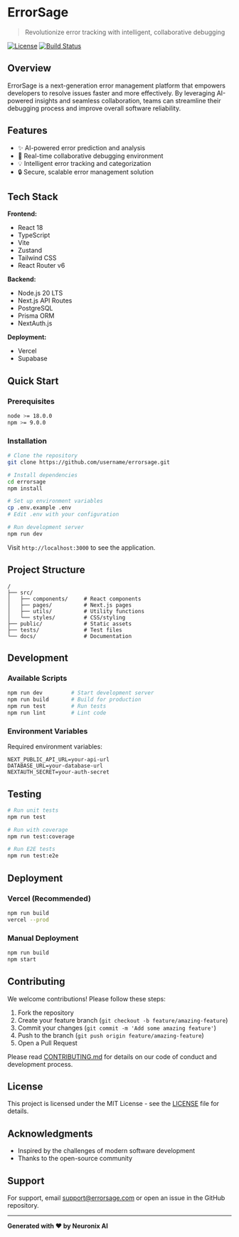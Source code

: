 # ErrorSage

> Revolutionize error tracking with intelligent, collaborative debugging

[![License](https://img.shields.io/badge/license-MIT-blue.svg)](LICENSE)
[![Build Status](https://img.shields.io/badge/build-passing-brightgreen.svg)](https://github.com/username/errorsage)

## Overview

ErrorSage is a next-generation error management platform that empowers developers to resolve issues faster and more effectively. By leveraging AI-powered insights and seamless collaboration, teams can streamline their debugging process and improve overall software reliability.

## Features

- ✨ AI-powered error prediction and analysis
- 🚀 Real-time collaborative debugging environment
- 💡 Intelligent error tracking and categorization
- 🔒 Secure, scalable error management solution

## Tech Stack

**Frontend:**
- React 18
- TypeScript
- Vite
- Zustand
- Tailwind CSS
- React Router v6

**Backend:**
- Node.js 20 LTS
- Next.js API Routes
- PostgreSQL
- Prisma ORM
- NextAuth.js

**Deployment:**
- Vercel
- Supabase

## Quick Start

### Prerequisites

```bash
node >= 18.0.0
npm >= 9.0.0
```

### Installation

```bash
# Clone the repository
git clone https://github.com/username/errorsage.git

# Install dependencies
cd errorsage
npm install

# Set up environment variables
cp .env.example .env
# Edit .env with your configuration

# Run development server
npm run dev
```

Visit `http://localhost:3000` to see the application.

## Project Structure

```
/
├── src/
│   ├── components/     # React components
│   ├── pages/          # Next.js pages
│   ├── utils/          # Utility functions
│   └── styles/         # CSS/styling
├── public/             # Static assets
├── tests/              # Test files
└── docs/               # Documentation
```

## Development

### Available Scripts

```bash
npm run dev         # Start development server
npm run build       # Build for production
npm run test        # Run tests
npm run lint        # Lint code
```

### Environment Variables

Required environment variables:

```env
NEXT_PUBLIC_API_URL=your-api-url
DATABASE_URL=your-database-url
NEXTAUTH_SECRET=your-auth-secret
```

## Testing

```bash
# Run unit tests
npm run test

# Run with coverage
npm run test:coverage

# Run E2E tests
npm run test:e2e
```

## Deployment

### Vercel (Recommended)

```bash
npm run build
vercel --prod
```

### Manual Deployment

```bash
npm run build
npm start
```

## Contributing

We welcome contributions! Please follow these steps:

1. Fork the repository
2. Create your feature branch (`git checkout -b feature/amazing-feature`)
3. Commit your changes (`git commit -m 'Add some amazing feature'`)
4. Push to the branch (`git push origin feature/amazing-feature`)
5. Open a Pull Request

Please read [CONTRIBUTING.md](CONTRIBUTING.md) for details on our code of conduct and development process.

## License

This project is licensed under the MIT License - see the [LICENSE](LICENSE) file for details.

## Acknowledgments

- Inspired by the challenges of modern software development
- Thanks to the open-source community

## Support

For support, email support@errorsage.com or open an issue in the GitHub repository.

---

**Generated with ❤️ by Neuronix AI**